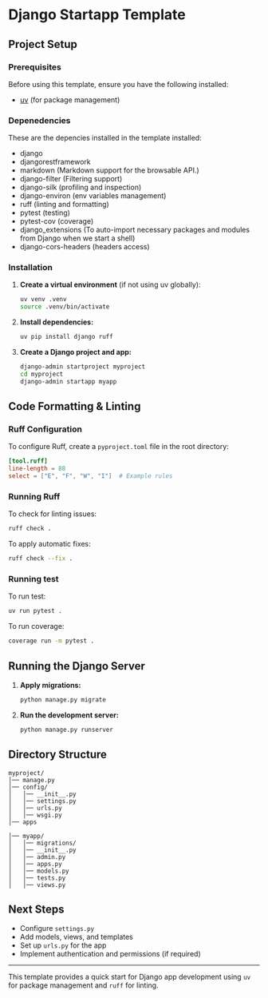 # Django Startapp Template

## Project Setup

### Prerequisites
Before using this template, ensure you have the following installed:

- [uv](https://github.com/astral-sh/uv) (for package management)

### Depenedencies
These are the depencies installed in the template installed:

- django
- djangorestframework
- markdown (Markdown support for the browsable API.)
- django-filter (Filtering support)
- django-silk (profiling and inspection)
- django-environ (env variables management)
- ruff (linting and formatting)
- pytest (testing)
- pytest-cov (coverage)
- django_extensions (To auto-import necessary packages and modules from Django when we start a shell)
- django-cors-headers (headers access)


### Installation

1. **Create a virtual environment** (if not using uv globally):
   ```sh
   uv venv .venv
   source .venv/bin/activate
   ```

2. **Install dependencies:**
   ```sh
   uv pip install django ruff
   ```

3. **Create a Django project and app:**
   ```sh
   django-admin startproject myproject
   cd myproject
   django-admin startapp myapp
   ```

## Code Formatting & Linting

### Ruff Configuration
To configure Ruff, create a `pyproject.toml` file in the root directory:

```toml
[tool.ruff]
line-length = 88
select = ["E", "F", "W", "I"]  # Example rules
```

### Running Ruff
To check for linting issues:
```sh
ruff check .
```
To apply automatic fixes:
```sh
ruff check --fix .
```


### Running test
To run test:
```sh
uv run pytest .
```
To run coverage:
```sh
coverage run -m pytest .
```


## Running the Django Server

1. **Apply migrations:**
   ```sh
   python manage.py migrate
   ```
2. **Run the development server:**
   ```sh
   python manage.py runserver
   ```


## Directory Structure
```
myproject/
│── manage.py
│── config/
│   │── __init__.py
│   │── settings.py
│   │── urls.py
│   │── wsgi.py
│── apps

│── myapp/
│   │── migrations/
│   │── __init__.py
│   │── admin.py
│   │── apps.py
│   │── models.py
│   │── tests.py
│   │── views.py
```

## Next Steps
- Configure `settings.py`
- Add models, views, and templates
- Set up `urls.py` for the app
- Implement authentication and permissions (if required)

---
This template provides a quick start for Django app development using `uv` for package management and `ruff` for linting.
